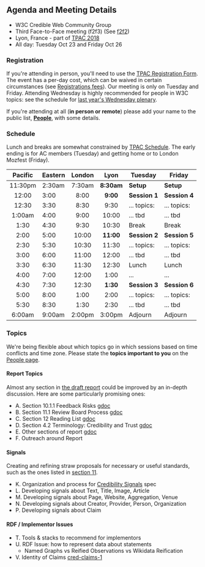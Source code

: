 
## Agenda and Meeting Details

* W3C Credible Web Community Group
* Third Face-to-Face meeting (f2f3)  (See [f2f2](f2f2))
* Lyon, France - part of [TPAC 2018](https://www.w3.org/2018/10/TPAC/)
* All day: Tuesday Oct 23 and Friday Oct 26

### Registration

If you're attending in person, you'll need to use the [TPAC Registration Form](https://www.w3.org/2002/09/wbs/35125/TPAC2018/).
The event has a per-day cost, which can be waived in certain
circumstances (see [Registrations fees](https://www.w3.org/2018/10/TPAC/#registration)).  Our meeting
is only on Tuesday and Friday.  Attending Wednesday is highly recommended for people in W3C topics: see the schedule for [last year's Wednesday plenary](https://www.w3.org/wiki/TPAC/2017).

If you're attending at all (**in person or remote**) please add your name to the public list, **[People](https://www.w3.org/community/credibility/wiki/F2F3_People)**, with some details.

### Schedule

Lunch and breaks are somewhat constrained by [TPAC Schedule](https://www.w3.org/2018/10/TPAC/schedule.html). The early ending is for AC members (Tuesday) and getting home or to London Mozfest (Friday).

| Pacific | Eastern | London |    Lyon    | Tuesday       | Friday        |
|:-------:|---------|:------:|:----------:|---------------|---------------|
| 11:30pm | 2:30am  | 7:30am | **8:30am** | **Setup**     | **Setup**     |
|  12:00  | 3:00    |  8:00  |  **9:00**  | **Session 1** | **Session 4** |
|  12:30  | 3:30    |  8:30  |    9:30    | ... topics:   | ... topics:   |
|  1:00am | 4:00    |  9:00  |    10:00   | ... tbd       | ...  tbd      |
|   1:30  | 4:30    |  9:30  |    10:30   | Break         | Break         |
|   2:00  | 5:00    |  10:00 |  **11:00** | **Session 2** | **Session 5** |
|   2:30  | 5:30    |  10:30 |    11:30   | ... topics:   | ... topics:   |
|   3:00  | 6:00    |  11:00 |    12:00   | ... tbd       | ...  tbd      |
|   3:30  | 6:30    |  11:30 |    12:30   | Lunch         | Lunch         |
|   4:00  | 7:00    |  12:00 |    1:00    | ...           | ...           |
|   4:30  | 7:30    |  12:30 |  **1:30**  | **Session 3** | **Session 6** |
|   5:00  | 8:00    |  1:00  |    2:00    | ... topics:   | ... topics:   |
|   5:30  | 8:30    |  1:30  |    2:30    | ... tbd       | ...  tbd      |
|  6:00am | 9:00am  | 2:00pm |   3:00pm   | Adjourn       | Adjourn       |


### Topics

We're being flexible about which topics go in which sessions based on
time conflicts and time zone.  Please state the **topics important to
you** on the [People
page](https://www.w3.org/community/credibility/wiki/F2F3_People).

#### Report Topics

Almost any section in [the draft report](/report/) could be improved
by an in-depth discussion.  Here are some particularly promising ones:
  
* A.  Section 10.1.1 Feedback Risks [gdoc](https://docs.google.com/document/d/1WWYQ33Y9ENcueiFnrb3hJzD2rxKCRw9ok8T3PrDLOB8/edit#heading=h.5oo0uh1re91c)
* B.  Section 11.1 Review Board Process [gdoc](https://docs.google.com/document/d/1WWYQ33Y9ENcueiFnrb3hJzD2rxKCRw9ok8T3PrDLOB8/edit#heading=h.vcnrv18hbkbk)
* C.  Section 12 Reading List [gdoc](https://docs.google.com/document/d/1WWYQ33Y9ENcueiFnrb3hJzD2rxKCRw9ok8T3PrDLOB8/edit#heading=h.shpmj951vkgb)
* D.  Section 4.2 Terminology: Credibility and Trust [gdoc](https://docs.google.com/document/d/1WWYQ33Y9ENcueiFnrb3hJzD2rxKCRw9ok8T3PrDLOB8/edit#heading=h.k3a5bxg8k9ru)
* E.  Other sections of report [gdoc](https://docs.google.com/document/d/1WWYQ33Y9ENcueiFnrb3hJzD2rxKCRw9ok8T3PrDLOB8/)
* F.  Outreach around Report

#### Signals

Creating and refining straw proposals for necessary or useful
standards, such as the ones listed in
[section 11](https://credweb.org/report/20181011#h.wpcxeg3cugmx).

* K.  Organization and process for [Credibility Signals](/signals/) spec
* L.  Developing signals about Text, Title, Image, Article
* M.  Developing signals about Page, Website, Aggregation, Venue
* N.  Developing signals about Creator, Provider, Person, Organization
* P.  Developing signals about Claim

#### RDF / Implementor Issues

* T.  Tools & stacks to recommend for implementors
* U.  RDF Issue: how to represent data about statements
    * Named Graphs vs Reified Observations vs Wikidata Reification
* V.  Identity of Claims [cred-claims-1](https://github.com/w3c/cred-claims/issues/1)
